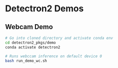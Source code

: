 # Detectron2 Demos

## Webcam Demo
```bash
# Go into cloned directory and activate conda env
cd detectron2_pkgs/demo
conda activate detectron2

# Runs webccam inference on default device 0
bash run_demo_wc.sh
```